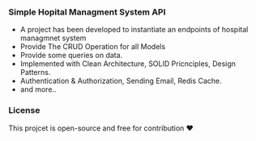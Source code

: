 ### Simple Hopital Managment System API

- A project has been developed to instantiate an endpoints of hospital managmnet system
- Provide The CRUD Operation for all Models
- Provide some queries on data.
- Implemented with Clean Architecture, SOLID Pricnciples, Design Patterns.
- Authentication & Authorization, Sending Email, Redis Cache.
- and more..
### License
This projcet is open-source and free for contribution ❤️
